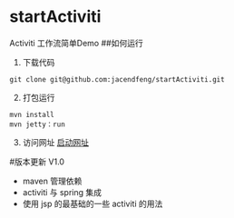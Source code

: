 # startActiviti
Activiti 工作流简单Demo
##如何运行
1. 下载代码
```
git clone git@github.com:jacendfeng/startActiviti.git
```

2. 打包运行

```
mvn install
mvn jetty：run
```

3. 访问网址
[启动网址](http://localhost:8080/startActiviti/)

#版本更新
V1.0
* maven 管理依赖
* activiti 与 spring 集成
* 使用 jsp 的最基础的一些 activiti 的用法


